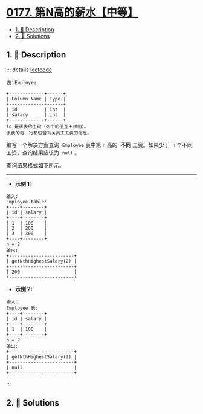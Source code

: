 # [0177. 第N高的薪水【中等】](https://github.com/Tdahuyou/TNotes.leetcode/tree/main/notes/0177.%20%E7%AC%ACN%E9%AB%98%E7%9A%84%E8%96%AA%E6%B0%B4%E3%80%90%E4%B8%AD%E7%AD%89%E3%80%91)

<!-- region:toc -->

- [1. 📝 Description](#1--description)
- [2. 🎯 Solutions](#2--solutions)

<!-- endregion:toc -->

## 1. 📝 Description

::: details [leetcode](https://leetcode.cn/problems/nth-highest-salary)

表: `Employee`

```
+-------------+------+
| Column Name | Type |
+-------------+------+
| id          | int  |
| salary      | int  |
+-------------+------+
id 是该表的主键（列中的值互不相同）。
该表的每一行都包含有关员工工资的信息。
```

编写一个解决方案查询  `Employee` 表中第 `n` 高的  **不同** 工资。如果少于  `n` 个不同工资，查询结果应该为  `null` 。

查询结果格式如下所示。

---

- **示例 1:**

```
输入:
Employee table:
+----+--------+
| id | salary |
+----+--------+
| 1  | 100    |
| 2  | 200    |
| 3  | 300    |
+----+--------+
n = 2
输出:
+------------------------+
| getNthHighestSalary(2) |
+------------------------+
| 200                    |
+------------------------+
```

- **示例 2:**

```
输入:
Employee 表:
+----+--------+
| id | salary |
+----+--------+
| 1  | 100    |
+----+--------+
n = 2
输出:
+------------------------+
| getNthHighestSalary(2) |
+------------------------+
| null                   |
+------------------------+
```

:::

## 2. 🎯 Solutions

```

```
